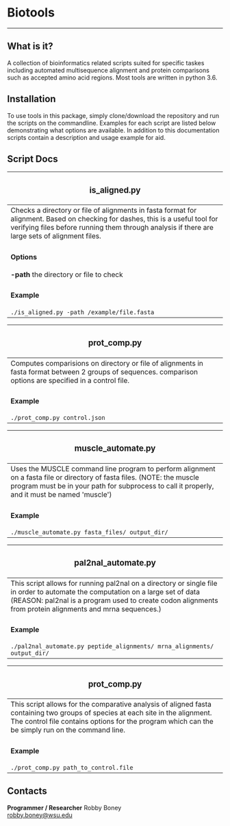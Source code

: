# Biotools
<hr>

## What is it?
A collection of bioinformatics related scripts suited for specific taskes including
automated multisequence alignment and protein comparisons such as accepted amino
acid regions. Most tools are written in python 3.6.


## Installation
To use tools in this package, simply clone/download the repository and run the
scripts on the commandline. Examples for each script are listed below demonstrating
what options are available. In addition to this documentation scripts contain a description and usage example for aid.


## Script Docs

| <h3>is_aligned.py</h3> |
|---|
|Checks a directory or file of alignments in fasta format for alignment. Based on checking for dashes, this is a useful tool for verifying files before running them through analysis if there are large sets of alignment files. |
|<h4>Options</h4> **-path** the directory or file to check<br>|
|<h4>Example</h4> `./is_aligned.py -path /example/file.fasta`|

| <h3>prot_comp.py</h3> |
|---|
|Computes comparisions on directory or file of alignments in fasta format between 2 groups of sequences. comparison options are specified in a control file.|
|<h4>Example</h4> `./prot_comp.py control.json`|

| <h3>muscle_automate.py</h3> |
|---|
|Uses the MUSCLE command line program to perform alignment on a fasta file or directory of fasta files. (NOTE: the muscle program must be in your path for subprocess to call it properly, and it must be named 'muscle')|
|<h4>Example</h4> `./muscle_automate.py fasta_files/ output_dir/`|

| <h3>pal2nal_automate.py</h3> |
|---|
|This script allows for running pal2nal on a directory or single file in order to automate the computation on a large set of data (REASON: pal2nal is a program used to create codon alignments from protein alignments and mrna sequences.)|
|<h4>Example</h4> `./pal2nal_automate.py peptide_alignments/ mrna_alignments/ output_dir/`|

| <h3>prot_comp.py</h3> |
|---|
|This script allows for the comparative analysis of aligned fasta containing two groups of species at each site in the alignment. The control file contains options for the program which can the be simply run on the command line.|
|<h4>Example</h4> `./prot_comp.py path_to_control.file`|


## Contacts
<strong>Programmer / Researcher</strong> Robby Boney <br> <robby.boney@wsu.edu>
                    
